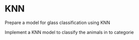 # KNN

Prepare a model for glass classification using KNN

Implement a KNN model to classify the animals in to categorie
